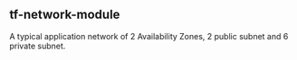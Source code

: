 ## tf-network-module

A typical application network of 2 Availability Zones, 2 public subnet and 6 private subnet.
